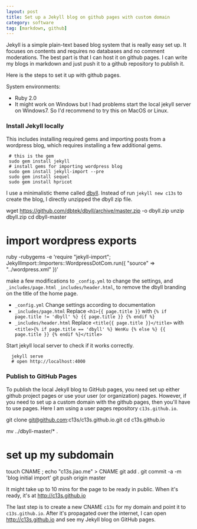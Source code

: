 ```yaml
---
layout: post
title: Set up a Jekyll blog on github pages with custom domain
category: software
tag: [markdown, github]
---
```


Jekyll is a simple plain-text based blog system that is really easy set up. It focuses on contents and requires no databases and no comment moderations. The best part is that I can host it on github pages. I can write my blogs in markdown and just push it to a github repository to publish it. 

Here is the steps to set it up with github pages. 

System environments:

- Ruby 2.0
- It might work on Windows but I had problems start the local jekyll server on Windows7. So I'd recommend to try this on MacOS or Linux. 

### Install Jekyll locally
This includes installing required gems and importing posts from a wordpress blog, which requires installing a few additional gems. 

     # this is the gem
     sudo gem install jekyll
     # install gems for importing wordpress blog
     sudo gem install jekyll-import --pre
     sudo gem install sequel
     sudo gem install hpricot

I use a minimalistic theme called [dbyll](http://jekyllthemes.org/themes/dbyll/). Instead of run `jekyll new c13s` to create the blog, I directly unzipped the dbyll zip file. 

  wget https://github.com/dbtek/dbyll/archive/master.zip -o dbyll.zip
  unzip dbyll.zip
  cd dbyll-master
  # import wordpress exports
  ruby -rubygems -e 'require "jekyll-import";
      JekyllImport::Importers::WordpressDotCom.run({
            "source" => "../wordpress.xml"
    })'

make a few modifications to `_config.yml` to change the settings, and `_includes/page.html` `_includes/header.html`, to remove the dbyll branding on the title of the home page. 

- `_config.yml`
Change settings according to documentation
- `_includes/page.html`
Replace `<h1>{{ page.title }}` with `{% if page.title != 'dbyll' %} {{ page.title }} {% endif %}`
- `_includes/header.html`
Replace `<title{{ page.title }}</title>` with
`<title>{% if page.title == 'dbyll' %} WenKu {% else %} {{ page.title }} {% endif %}</title>`
	   
Start jekyll local server to check if it works correctly. 

      jekyll serve  
      # open http://localhost:4000

### Publish to GitHub Pages

To publish the local Jekyll blog to GitHub pages, you need set up either github project pages or use your user (or organization) pages. However, if you need to set up a custom domain with the github pages, then you'll have to use pages.  Here I am using a user pages repository `c13s.github.io`. 

   git clone git@github.com:c13s/c13s.github.io.git
   cd c13s.github.io

   mv ../dbyll-master/* .

   # set up my subdomain
   touch CNAME ; echo "c13s.jiao.me" > CNAME
   git add .
   git commit -a -m 'blog initial import'
   git push origin master

It might take up to 10 mins for the page to be ready in public. When it's ready, it's at http://c13s.github.io

The last step is to create a new CNAME `c13s` for my domain and point it to `c13s.github.io`. After it's propagated over the internet, I can open http://c13s.github.io and see my Jekyll blog on GitHub pages. 


    
